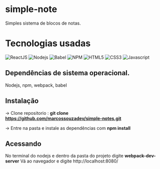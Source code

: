 # simple-note
Simples sistema de blocos de notas.

# Tecnologias usadas
![ReactJS](https://g00glen00b.be/wp-content/uploads/2014/11/react-logo.png)
![Nodejs](https://citywebconsultants.co.uk/sites/default/files/styles/thumbnail/public/2017-03/nodejs_0.png?itok=AhQJHP2L)
![Babel](https://community.algolia.com/docsearch/img/showcase/logo-babel.png)
![NPM](https://media.glassdoor.com/sql/1058449/npm-squarelogo-1442043935395.png)
![HTML5](https://d14nx13ylsx7x8.cloudfront.net/platforms/images/000/000/004/thumb/HTML5_Logo_512.png)
![CSS3](https://d14nx13ylsx7x8.cloudfront.net/platforms/images/000/000/047/thumb/css3_logo.png)
![Javascript](https://frontendmasters.com/wp-content/themes/frontendmasters/assets/images/workshop/logo-js.png)

## Dependências de sistema operacional.
Nodejs, npm, webpack, babel

## Instalação
-> Clone repositorio : **git clone https://github.com/marcossouzadev/simple-notes.git**

-> Entre na pasta e instale as dependências com **npm install**



## Acessando
No terminal do nodejs e dentro da pasta do projeto digite **webpack-dev-server**
Vá ao navegador e digite http://localhost:8080/

